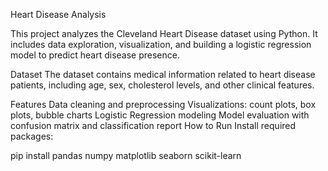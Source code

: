Heart Disease Analysis

This project analyzes the Cleveland Heart Disease dataset using Python. It includes data exploration, visualization, and building a logistic regression model to predict heart disease presence.

Dataset
The dataset contains medical information related to heart disease patients, including age, sex, cholesterol levels, and other clinical features.

Features
Data cleaning and preprocessing
Visualizations: count plots, box plots, bubble charts
Logistic Regression modeling
Model evaluation with confusion matrix and classification report
How to Run
Install required packages:

pip install pandas numpy matplotlib seaborn scikit-learn
